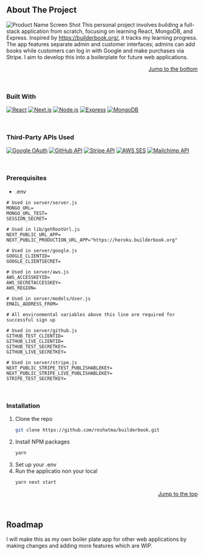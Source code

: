 <a id="readme-top"></a>
## About The Project

![Product Name Screen Shot](https://github.com/mrexiati/builderbook/assets/50190023/04409f67-03ca-4ff1-8470-f0eb1da28b76)
This personal project involves building a full-stack application from scratch, focusing on learning React, MongoDB, and Express. Inspired by https://builderbook.org/, it tracks my learning progress. The app features separate admin and customer interfaces; admins can add books while customers can log in with Google and make purchases via Stripe. I aim to develop this into a boilerplate for future web applications.

<p align="right"><a href="#readme-bottom">Jump to the bottom</a></p>

<br>

### Built With

[![React](https://img.shields.io/badge/React-blue?style=flat-square&logo=react)](https://reactjs.org/) [![Next.js](https://img.shields.io/badge/Next.js-black?style=flat-square&logo=next.js)](https://nextjs.org/)  [![Node.js](https://img.shields.io/badge/Node.js-green?style=flat-square&logo=node.js)](https://nodejs.org/) [![Express](https://img.shields.io/badge/Express-white?style=flat-square&logo=express)](https://expressjs.com/) [![MongoDB](https://img.shields.io/badge/MongoDB-green?style=flat-square&logo=mongodb)](https://www.mongodb.com/)

<br>

### Third-Party APIs Used

[![Google OAuth](https://img.shields.io/badge/Google_OAuth-blue?style=flat-square&logo=google)](https://developers.google.com/identity) [![GitHub API](https://img.shields.io/badge/GitHub_API-black?style=flat-square&logo=github)](https://developer.github.com/v3/) [![Stripe API](https://img.shields.io/badge/Stripe_API-blueviolet?style=flat-square&logo=stripe)](https://stripe.com/docs/api) [![AWS SES](https://img.shields.io/badge/AWS_SES-orange?style=flat-square&logo=amazon-aws)](https://aws.amazon.com/ses/) [![Mailchimp API](https://img.shields.io/badge/Mailchimp_API-yellow?style=flat-square&logo=mailchimp)](https://mailchimp.com/developer/api/)

<br>

### Prerequisites

* .env

```env
# Used in server/server.js
MONGO_URL=
MONGO_URL_TEST=
SESSION_SECRET=

# Used in lib/getRootUrl.js
NEXT_PUBLIC_URL_APP=
NEXT_PUBLIC_PRODUCTION_URL_APP="https://heroku.builderbook.org"

# Used in server/google.js
GOOGLE_CLIENTID=
GOOGLE_CLIENTSECRET=

# Used in server/aws.js
AWS_ACCESSKEYID=
AWS_SECRETACCESSKEY=
AWS_REGION=

# Used in server/models/User.js
EMAIL_ADDRESS_FROM=

# All environmental variables above this line are required for successful sign up

# Used in server/github.js
GITHUB_TEST_CLIENTID=
GITHUB_LIVE_CLIENTID=
GITHUB_TEST_SECRETKEY=
GITHUB_LIVE_SECRETKEY=

# Used in server/stripe.js
NEXT_PUBLIC_STRIPE_TEST_PUBLISHABLEKEY=
NEXT_PUBLIC_STRIPE_LIVE_PUBLISHABLEKEY=
STRIPE_TEST_SECRETKEY=
```

<br>

### Installation

1. Clone the repo
   ```sh
   git clone https://github.com/reshatma/builderbook.git
   ```
2. Install NPM packages
   ```sh
   yarn
   ```
3. Set up your .env
4. Run the applicatio non your local
   ```sh
   yarn next start
   ```

<p align="right"><a href="#readme-top">Jump to the top</a></p>

<br>

## Roadmap

I will make this as my own boiler plate app for other web applications by making changes and adding more features which are WIP.
<a id="readme-bottom"></a>


